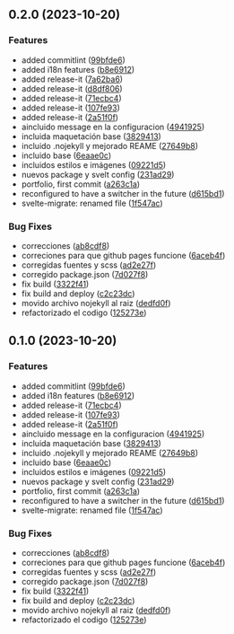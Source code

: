 

## 0.2.0 (2023-10-20)


### Features

* added commitlint ([99bfde6](https://github.com/srioboo/srioboo.github.io/commit/99bfde667cb6d13c57eb49977d7e2b80d8c090bd))
* added i18n features ([b8e6912](https://github.com/srioboo/srioboo.github.io/commit/b8e6912d1cd8b470c2d61ced4bf2992248e2832f))
* added release-it ([7a62ba6](https://github.com/srioboo/srioboo.github.io/commit/7a62ba63913e3722cb3c14ea9c4b5495d0ac1617))
* added release-it ([d8df806](https://github.com/srioboo/srioboo.github.io/commit/d8df8062bf8b42d78ad5955161ba698222dd4bff))
* added release-it ([71ecbc4](https://github.com/srioboo/srioboo.github.io/commit/71ecbc475b50e61344f26ae6b3bc599364a9c5ce))
* added release-it ([107fe93](https://github.com/srioboo/srioboo.github.io/commit/107fe9392bf2fda2c95bd10f6cad6b65a4f45703))
* added release-it ([2a51f0f](https://github.com/srioboo/srioboo.github.io/commit/2a51f0f67b8b174ec621f4183a4e2257a55f290b))
* aincluido message en la configuracion ([4941925](https://github.com/srioboo/srioboo.github.io/commit/4941925d2a983d671aa7d4d446e28836a5c14a03))
* incluida maquetación base ([3829413](https://github.com/srioboo/srioboo.github.io/commit/3829413cfe9ed46c56fb943fcb5bf96efef2b062))
* incluido .nojekyll y mejorado REAME ([27649b8](https://github.com/srioboo/srioboo.github.io/commit/27649b895523d652bfca1b6ecefbcef100887707))
* incluido base ([6eaae0c](https://github.com/srioboo/srioboo.github.io/commit/6eaae0c8cd91212501a5b1e7fcf8141f9a554cdc))
* incluidos estilos e imágenes ([09221d5](https://github.com/srioboo/srioboo.github.io/commit/09221d537537671963e7aa6a3e5279f5f2390579))
* nuevos package y svelt config ([231ad29](https://github.com/srioboo/srioboo.github.io/commit/231ad29a52d4adc1acca05b10c6576c0472e57aa))
* portfolio, first commit ([a263c1a](https://github.com/srioboo/srioboo.github.io/commit/a263c1a6d065f8c092d810a0381b8a5fb08ccfe8))
* reconfigured to have a switcher in the future ([d615bd1](https://github.com/srioboo/srioboo.github.io/commit/d615bd179822d7885e266afc6d34435b93e66e70))
* svelte-migrate: renamed file ([1f547ac](https://github.com/srioboo/srioboo.github.io/commit/1f547ac619521681d872efd2c45ecf9b629bfda9))


### Bug Fixes

* correcciones ([ab8cdf8](https://github.com/srioboo/srioboo.github.io/commit/ab8cdf83639d10129582da474b091626d835ec0f))
* correciones para que github pages funcione ([6aceb4f](https://github.com/srioboo/srioboo.github.io/commit/6aceb4ffcddcbc9018ec24f8ec9c324086302a8a))
* corregidas fuentes y scss ([ad2e27f](https://github.com/srioboo/srioboo.github.io/commit/ad2e27fe3fb629dad102a4adb5b6baf2d7252f5c))
* corregido package.json ([7d027f8](https://github.com/srioboo/srioboo.github.io/commit/7d027f825cc880376f85446dcaac74d53f9fdac0))
* fix build ([3322f41](https://github.com/srioboo/srioboo.github.io/commit/3322f41af58d71b3099db796272548d5602b8471))
* fix build and deploy ([c2c23dc](https://github.com/srioboo/srioboo.github.io/commit/c2c23dccaef04537006b4b2e55404183d78b7b6a))
* movido archivo nojekyll al raiz ([dedfd0f](https://github.com/srioboo/srioboo.github.io/commit/dedfd0fcd110f9b083847096d6ff03a5ce652f12))
* refactorizado el codigo ([125273e](https://github.com/srioboo/srioboo.github.io/commit/125273e8562d07daf750e7f96cd6e865a6f3eee8))

## 0.1.0 (2023-10-20)


### Features

* added commitlint ([99bfde6](https://github.com/srioboo/srioboo.github.io/commit/99bfde667cb6d13c57eb49977d7e2b80d8c090bd))
* added i18n features ([b8e6912](https://github.com/srioboo/srioboo.github.io/commit/b8e6912d1cd8b470c2d61ced4bf2992248e2832f))
* added release-it ([71ecbc4](https://github.com/srioboo/srioboo.github.io/commit/71ecbc475b50e61344f26ae6b3bc599364a9c5ce))
* added release-it ([107fe93](https://github.com/srioboo/srioboo.github.io/commit/107fe9392bf2fda2c95bd10f6cad6b65a4f45703))
* added release-it ([2a51f0f](https://github.com/srioboo/srioboo.github.io/commit/2a51f0f67b8b174ec621f4183a4e2257a55f290b))
* aincluido message en la configuracion ([4941925](https://github.com/srioboo/srioboo.github.io/commit/4941925d2a983d671aa7d4d446e28836a5c14a03))
* incluida maquetación base ([3829413](https://github.com/srioboo/srioboo.github.io/commit/3829413cfe9ed46c56fb943fcb5bf96efef2b062))
* incluido .nojekyll y mejorado REAME ([27649b8](https://github.com/srioboo/srioboo.github.io/commit/27649b895523d652bfca1b6ecefbcef100887707))
* incluido base ([6eaae0c](https://github.com/srioboo/srioboo.github.io/commit/6eaae0c8cd91212501a5b1e7fcf8141f9a554cdc))
* incluidos estilos e imágenes ([09221d5](https://github.com/srioboo/srioboo.github.io/commit/09221d537537671963e7aa6a3e5279f5f2390579))
* nuevos package y svelt config ([231ad29](https://github.com/srioboo/srioboo.github.io/commit/231ad29a52d4adc1acca05b10c6576c0472e57aa))
* portfolio, first commit ([a263c1a](https://github.com/srioboo/srioboo.github.io/commit/a263c1a6d065f8c092d810a0381b8a5fb08ccfe8))
* reconfigured to have a switcher in the future ([d615bd1](https://github.com/srioboo/srioboo.github.io/commit/d615bd179822d7885e266afc6d34435b93e66e70))
* svelte-migrate: renamed file ([1f547ac](https://github.com/srioboo/srioboo.github.io/commit/1f547ac619521681d872efd2c45ecf9b629bfda9))


### Bug Fixes

* correcciones ([ab8cdf8](https://github.com/srioboo/srioboo.github.io/commit/ab8cdf83639d10129582da474b091626d835ec0f))
* correciones para que github pages funcione ([6aceb4f](https://github.com/srioboo/srioboo.github.io/commit/6aceb4ffcddcbc9018ec24f8ec9c324086302a8a))
* corregidas fuentes y scss ([ad2e27f](https://github.com/srioboo/srioboo.github.io/commit/ad2e27fe3fb629dad102a4adb5b6baf2d7252f5c))
* corregido package.json ([7d027f8](https://github.com/srioboo/srioboo.github.io/commit/7d027f825cc880376f85446dcaac74d53f9fdac0))
* fix build ([3322f41](https://github.com/srioboo/srioboo.github.io/commit/3322f41af58d71b3099db796272548d5602b8471))
* fix build and deploy ([c2c23dc](https://github.com/srioboo/srioboo.github.io/commit/c2c23dccaef04537006b4b2e55404183d78b7b6a))
* movido archivo nojekyll al raiz ([dedfd0f](https://github.com/srioboo/srioboo.github.io/commit/dedfd0fcd110f9b083847096d6ff03a5ce652f12))
* refactorizado el codigo ([125273e](https://github.com/srioboo/srioboo.github.io/commit/125273e8562d07daf750e7f96cd6e865a6f3eee8))